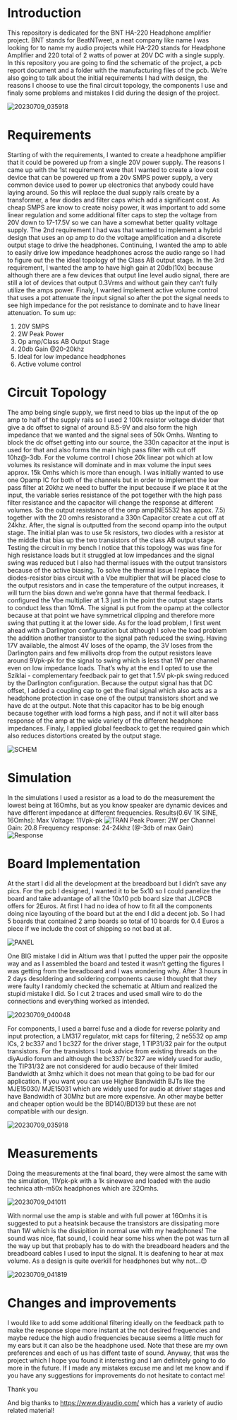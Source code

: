 # Introduction
This repository is dedicated for the BNT HA-220 Headphone amplifier project. BNT stands for BeatNTweet, a neat company like name I was looking for to name my audio projects while HA-220 stands for Headphone Amplifier and 220 total of 2 watts of power at 20V DC with a single supply. In this repository you are going to find the schematic of the project, a pcb report document and a folder with the manufacturing files of the pcb. We’re also going to talk about the initial requirements I had with design, the reasons I choose to use the final circuit topology, the components I use and finaly some problems and mistakes I did during the design of the project.

![20230709_035918](https://github.com/patsaoglou/BNT-HA220/assets/93339707/521430a7-595b-4db0-a55e-d057e357d60c)

# Requirements
Starting of with the requirements, I wanted to create a headphone amplifier that it could be powered up from a single 20V power supply. The reasons I came up with the 1st requirement were that I wanted to create a low cost device that can be powered up from a 20v SMPS power supply, a very common device used to power up electronics that anybody could have laying around. So this will replace the dual supply rails create by a transformer, a few diodes and filter caps which add a significant cost. As cheap SMPS are know to create noisy power, it was important to add some linear regulation and some additional filter caps to step the voltage from 20V down to 17-17.5V so we can have a somewhat better quality voltage supply. The 2nd requirement I had was that wanted to implement a hybrid design that uses an op amp to do the voltage amplification and a discrete output stage to drive the headphones. Continuing, I wanted the amp to able to easily drive low impedance headphones across the audio range so I had to figure out the the ideal topology of the Class AB output stage. In the 3rd requirement, I wanted the amp to have high gain at 20db(10x) because although there are a few devices that output line level audio signal, there are still a lot of devices that output 0.3Vrms and without gain they can’t fully utilize the amps power. Finaly, I wanted implement active volume control that uses a pot attenuate the input signal so after the pot the signal needs to see high impedance for the pot resistance to dominate and to have linear attenuation.
To sum up:
1)	20V SMPS
2)	2W Peak Power
3)	Op amp/Class AB Output Stage
4)	20db Gain @20-20khz
5)	Ideal for low impedance headphones
6)	Active volume control

# Circuit Topology
The amp being single supply, we first need to bias up the input of the op amp to half of the supply rails so I used 2 100k resistor voltage divider that give a dc offset to signal of around 8.5-9V and also form the high impedance that we wanted and the signal sees of 50k Omhs. Wanting to block the dc offset getting into our source, the 330n capacitor at the input is used for that and also forms the main high pass filter with cut off 10hz@-3db. For the volume control I chose 20k linear pot which at low volumes its resistance will dominate and in max volume the input sees approx. 15k Omhs which is more than enough. I was initially wanted to use one Opamp IC for both of the channels but in order to implement the low pass filter at 20khz we need to buffer the input because if we place it at the input, the variable series resistance of the pot together with the high pass filter resistance and the capacitor will change the response at different volumes. So the output resistance of the omp amp(NE5532 has appox. 7.5) together with the 20 omhs resistorand a 330n Capacitor create a cut off at 24khz.
After, the signal is outputted from the second opamp into the output stage. The initial plan was to use 5k resistors, two diodes with a resistor at the middle that bias up the two transistors of the class AB output stage. Testing the circuit in my bench I notice that this topology was was fine for high resistance loads but it struggled at low impedances and the signal swing was reduced but I also had thermal issues with the output transistors because of the active biasing. To solve the thermal issue I replace the diodes-resistor bias circuit with a Vbe multiplier that will be placed close to the output resistors and in case the temperature of the output increases, it will turn the bias down and we’re gonna have that thermal feedback. I configured the Vbe multiplier at 1.3 just in the point the output stage starts to conduct less than 10mA. The signal is put from the opamp at the collector because at that point we have symmetrical clipping and therefore more swing that putting it at the lower side. As for the load problem, I first went ahead with a Darlington configuration but although I solve the load problem the addition another transistor to the signal path reduced the swing. Having 17V available, the almost 4V loses of the opamp, the 3V loses from the Darlington pairs and few millivolts drop from the output resistors leave around 9Vpk-pk for the signal to swing which is less that 1W per channel even on low impedance loads. That’s why at the end I opted to use the Sziklai - complementary feedback pair to get that 1.5V pk-pk swing reduced by the Darlington configuration. Because the output signal has that DC offset, I added a coupling cap to get the final signal which also acts as a headphone protection in case one of the output transistors short and we have dc at the output. Note that this capacitor has to be big enough because together with load forms a high pass, and if not it will alter bass response of the amp at the wide variety of the different headphone impedances. Finaly, I applied global feedback to get the required gain which also reduces distortions created by the output stage.

![SCHEM](https://github.com/patsaoglou/BNT-HA220/assets/93339707/89a71c8f-4994-462e-b7c6-5915c49a8e2b)


# Simulation
In the simulations I used a resistor as a load to do the measurement the lowest being at 16Omhs, but as you know speaker are dynamic devices and have different impedance at different frequencies.
Results(0.6V 1K SINE, 16Omhs):
Max Voltage: 11Vpk-pk
![TRAN](https://github.com/patsaoglou/BNT-HA220/assets/93339707/83ba9558-997d-49e8-908a-d9e40351cd40)
Peak Power: 2W per Channel
Gain: 20.8
Frequency response: 24-24khz (@-3db of max Gain)
![Response](https://github.com/patsaoglou/BNT-HA220/assets/93339707/2eca1079-0c3d-4226-ada3-0240c676b8ad)

# Board Implementation

At the start I did all the development at the breadboard but I didn’t save any pics. For the pcb I designed, I wanted it to be 5x10 so I could panelize the board and take advantage of all the 10x10 pcb board size that JLCPCB offers for 2Euros. At first I had no idea of how to fit all the components doing nice layouting of the board but at the end I did a decent job. So I had 5 boards that contained 2 amp boards so total of 10 boards for 0.4 Euros a piece if we include the cost of shipping so not bad at all.

![PANEL](https://github.com/patsaoglou/BNT-HA220/assets/93339707/0ccf8cea-9485-4896-8e12-d6d884053422)

One BIG mistake I did in Altium was that I putted the upper pair the opposite way and as I assembled the board and tested it wasn’t getting the figures I was getting from the breadboard and I was wondering why. After 3 hours in 2 days desoldering and soldering components cause I thought that they were faulty I randomly checked the schematic at Altium and realized the stupid mistake I did. So I cut 2 traces and used small wire to do the connections and everything worked as intended.

![20230709_040048](https://github.com/patsaoglou/BNT-HA220/assets/93339707/c6a2b58d-1c3b-45b0-af04-5ac7c58550f9)

For components, I used a barrel fuse and a diode for reverse polarity and input protection, a LM317 regulator, mkt caps for filtering, 2 ne5532 op amp ICs, 2 bc337 and 1  bc327 for the driver stage, 1 TIP31/32 pair for the output transistors. For the transistors I took advice from existing threads on the diyAudio forum and although the bc337/ bc327 are widely used for audio, the TIP31/32 are not considered for audio because of their limited Bandwidth at 3mhz which it does not mean that going to be bad for our application. If you want you can use Higher Bandwidth BJTs like the MJE15030/ MJE15031 which are widely used for audio at driver stages and have Bandwidth of 30Mhz but are more expensive. An other maybe better and cheaper option would be the BD140/BD139 but these are not compatible with our design.

![20230709_035918](https://github.com/patsaoglou/BNT-HA220/assets/93339707/6bffaa9e-0634-4b6e-9e80-904adffb40df)

# Measurements
Doing the measurements at the final board, they were almost the same with the simulation, 11Vpk-pk with a 1k sinewave and loaded with the audio technica ath-m50x headphones which are 32Omhs.

![20230709_041011](https://github.com/patsaoglou/BNT-HA220/assets/93339707/6242018f-cd3a-4147-ac48-f30af63168c2)

With normal use the amp is stable and with full power at 16Omhs it is suggested to put a heatsink because the transistors are dissipating more than 1W which is the dissipition in normal use with my headphones!
The sound was nice, flat sound, I could hear some hiss when the pot was turn all the way up but that probaply has to do with the breadboard headers and the breadboard cables I used to input the signal. It is deafening to hear at max volume. As a design is quite overkill for headphones but why not…😊

![20230709_041819](https://github.com/patsaoglou/BNT-HA220/assets/93339707/624548d9-a6b0-4ef2-a3b6-abab96f2546c)

# Changes and improvements
I would like to add some additional filtering ideally on the feedback path to make the response slope more instant at the not desired frequencies and maybe reduce the high audio frequencies because seems a little much for my ears but it can also be the headphone used. Note that these are my own preferences and each of us has diffent taste of sound. 
Anyway, that was the project which I hope you found it interesting and I am definitely going to do more in the future. If I made any mistakes excuse me and let me know and if you have any suggestions for improvements do not hesitate to contact me!

Thank you

And big thanks to https://www.diyaudio.com/ which has a variety of audio related material!

